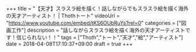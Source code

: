 +++
title =  "【天才】スラスラ絵を描く！話しながらでもスラスラ絵を描く海外の天才アーティスト！ | Thothトート"
videoUrl = "https://www.youtube.com/embed/tKS6OUbRuYs?rel=0"
categories = ["図画工作"]
description = "話しながらスラスラ絵を描く海外の天才アーティストです！信じられない！！"
tags = ["Thoth","トート","天才","絵","アーティスト"]
date = 2018-04-08T17:10:37+09:00
draft = true
+++

